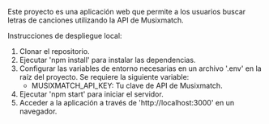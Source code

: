 Este proyecto es una aplicación web que permite a los usuarios buscar letras de canciones utilizando la API de Musixmatch.

Instrucciones de despliegue local:
1. Clonar el repositorio.
2. Ejecutar 'npm install' para instalar las dependencias.
3. Configurar las variables de entorno necesarias en un archivo '.env' en la raíz del proyecto. Se requiere la siguiente variable:
   - MUSIXMATCH_API_KEY: Tu clave de API de Musixmatch.
4. Ejecutar 'npm start' para iniciar el servidor.
5. Acceder a la aplicación a través de 'http://localhost:3000' en un navegador.
